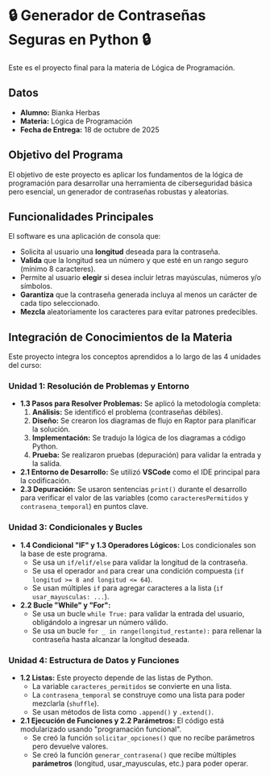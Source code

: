 # 🔒 Generador de Contraseñas Seguras en Python 🔒

Este es el proyecto final para la materia de Lógica de Programación.

## Datos
* **Alumno:** Bianka Herbas
* **Materia:** Lógica de Programación
* **Fecha de Entrega:** 18 de octubre de 2025

## Objetivo del Programa
El objetivo de este proyecto es aplicar los fundamentos de la lógica de programación para desarrollar una herramienta de ciberseguridad básica pero esencial, un generador de contraseñas robustas y aleatorias.

## Funcionalidades Principales
El software es una aplicación de consola que:
* Solicita al usuario una **longitud** deseada para la contraseña.
* **Valida** que la longitud sea un número y que esté en un rango seguro (mínimo 8 caracteres).
* Permite al usuario **elegir** si desea incluir letras mayúsculas, números y/o símbolos.
* **Garantiza** que la contraseña generada incluya al menos un carácter de cada tipo seleccionado.
* **Mezcla** aleatoriamente los caracteres para evitar patrones predecibles.

## Integración de Conocimientos de la Materia

Este proyecto integra los conceptos aprendidos a lo largo de las 4 unidades del curso:

### Unidad 1: Resolución de Problemas y Entorno
* **1.3 Pasos para Resolver Problemas:** Se aplicó la metodología completa:
    1.  **Análisis:** Se identificó el problema (contraseñas débiles).
    2.  **Diseño:** Se crearon los diagramas de flujo en Raptor para planificar la solución.
    3.  **Implementación:** Se tradujo la lógica de los diagramas a código Python.
    4.  **Prueba:** Se realizaron pruebas (depuración) para validar la entrada y la salida.
* **2.1 Entorno de Desarrollo:** Se utilizó **VSCode** como el IDE principal para la codificación.
* **2.3 Depuración:** Se usaron sentencias `print()` durante el desarrollo para verificar el valor de las variables (como `caracteresPermitidos` y `contrasena_temporal`) en puntos clave.

### Unidad 3: Condicionales y Bucles
* **1.4 Condicional "IF" y 1.3 Operadores Lógicos:** Los condicionales son la base de este programa.
    * Se usa un `if/elif/else` para validar la longitud de la contraseña.
    * Se usa el operador `and` para crear una condición compuesta (`if longitud >= 8 and longitud <= 64`).
    * Se usan múltiples `if` para agregar caracteres a la lista (`if usar_mayusculas: ...`).
* **2.2 Bucle "While" y "For":**
    * Se usa un bucle `while True:` para validar la entrada del usuario, obligándolo a ingresar un número válido.
    * Se usa un bucle `for _ in range(longitud_restante):` para rellenar la contraseña hasta alcanzar la longitud deseada.

### Unidad 4: Estructura de Datos y Funciones
* **1.2 Listas:** Este proyecto depende de las listas de Python.
    * La variable `caracteres_permitidos` se convierte en una lista.
    * La `contrasena_temporal` se construye como una lista para poder mezclarla (`shuffle`).
    * Se usan métodos de lista como `.append()` y `.extend()`.
* **2.1 Ejecución de Funciones y 2.2 Parámetros:** El código está modularizado usando "programación funcional".
    * Se creó la función `solicitar_opciones()` que no recibe parámetros pero devuelve valores.
    * Se creó la función `generar_contrasena()` que recibe múltiples **parámetros** (longitud, usar_mayusculas, etc.) para poder operar.
